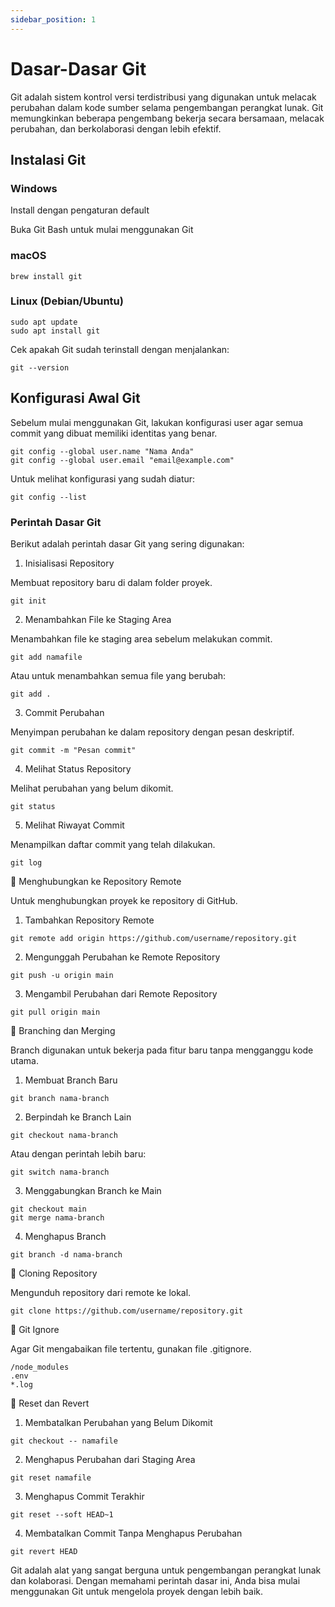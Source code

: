 ```yaml
---
sidebar_position: 1
---
```


# Dasar-Dasar Git

Git adalah sistem kontrol versi terdistribusi yang digunakan untuk melacak perubahan dalam kode sumber selama pengembangan perangkat lunak. Git memungkinkan beberapa pengembang bekerja secara bersamaan, melacak perubahan, dan berkolaborasi dengan lebih efektif.

## Instalasi Git

### Windows

Install dengan pengaturan default

Buka Git Bash untuk mulai menggunakan Git

### macOS

```
brew install git
```

### Linux (Debian/Ubuntu)

```
sudo apt update
sudo apt install git
```

Cek apakah Git sudah terinstall dengan menjalankan:

```
git --version
```

## Konfigurasi Awal Git

Sebelum mulai menggunakan Git, lakukan konfigurasi user agar semua commit yang dibuat memiliki identitas yang benar.

```
git config --global user.name "Nama Anda"
git config --global user.email "email@example.com"
```

Untuk melihat konfigurasi yang sudah diatur:

```
git config --list
```

### Perintah Dasar Git

Berikut adalah perintah dasar Git yang sering digunakan:

1.  Inisialisasi Repository

Membuat repository baru di dalam folder proyek.

```
git init
```

2.  Menambahkan File ke Staging Area

Menambahkan file ke staging area sebelum melakukan commit.

```
git add namafile
```

Atau untuk menambahkan semua file yang berubah:

```
git add .
```

3.  Commit Perubahan

Menyimpan perubahan ke dalam repository dengan pesan deskriptif.

```
git commit -m "Pesan commit"
```

4.  Melihat Status Repository

Melihat perubahan yang belum dikomit.

```
git status
```

5.  Melihat Riwayat Commit

Menampilkan daftar commit yang telah dilakukan.

```
git log
```

🔹 Menghubungkan ke Repository Remote

Untuk menghubungkan proyek ke repository di GitHub.

1.  Tambahkan Repository Remote

```
git remote add origin https://github.com/username/repository.git
```

2.  Mengunggah Perubahan ke Remote Repository

```
git push -u origin main
```

3.  Mengambil Perubahan dari Remote Repository

```
git pull origin main
```

🔹 Branching dan Merging

Branch digunakan untuk bekerja pada fitur baru tanpa mengganggu kode utama.

1.  Membuat Branch Baru

```
git branch nama-branch
```

2.  Berpindah ke Branch Lain

```
git checkout nama-branch
```

Atau dengan perintah lebih baru:

```
git switch nama-branch
```

3.  Menggabungkan Branch ke Main

```
git checkout main
git merge nama-branch
```

4.  Menghapus Branch

```
git branch -d nama-branch
```

🔹 Cloning Repository

Mengunduh repository dari remote ke lokal.

```
git clone https://github.com/username/repository.git
```

🔹 Git Ignore

Agar Git mengabaikan file tertentu, gunakan file .gitignore.

```
/node_modules
.env
*.log
```

🔹 Reset dan Revert

1.  Membatalkan Perubahan yang Belum Dikomit

```
git checkout -- namafile
```

2.  Menghapus Perubahan dari Staging Area

```
git reset namafile
```

3.  Menghapus Commit Terakhir

```
git reset --soft HEAD~1
```

4.  Membatalkan Commit Tanpa Menghapus Perubahan

```
git revert HEAD
```

Git adalah alat yang sangat berguna untuk pengembangan perangkat lunak dan kolaborasi. Dengan memahami perintah dasar ini, Anda bisa mulai menggunakan Git untuk mengelola proyek dengan lebih baik.

